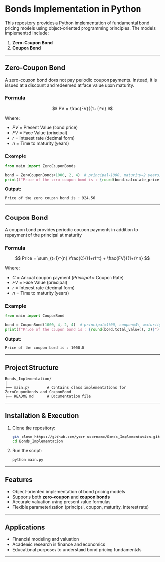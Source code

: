 # Bonds Implementation in Python

This repository provides a Python implementation of fundamental bond pricing models using object-oriented programming principles. The models implemented include:

1. **Zero-Coupon Bond**
2. **Coupon Bond**

---

## Zero-Coupon Bond

A zero-coupon bond does not pay periodic coupon payments. Instead, it is issued at a discount and redeemed at face value upon maturity.

### Formula

$$
PV = \frac{FV}{(1+r)^n}
$$

Where:

* $PV$ = Present Value (bond price)
* $FV$ = Face Value (principal)
* $r$ = Interest rate (decimal form)
* $n$ = Time to maturity (years)

### Example

```python
from main import ZeroCouponBonds

bond = ZeroCouponBonds(1000, 2, 4)  # principal=1000, maturity=2 years, rate=4%
print(f"Price of the zero coupon bond is : {round(bond.calculate_price(), 2)}")
```

**Output:**

```
Price of the zero coupon bond is : 924.56
```

---

## Coupon Bond

A coupon bond provides periodic coupon payments in addition to repayment of the principal at maturity.

### Formula

$$
Price = \sum_{t=1}^{n} \frac{C}{(1+r)^t} + \frac{FV}{(1+r)^n}
$$

Where:

* $C$ = Annual coupon payment $(Principal \times \text{Coupon Rate})$
* $FV$ = Face Value (principal)
* $r$ = Interest rate (decimal form)
* $n$ = Time to maturity (years)

### Example

```python
from main import CouponBond

bond = CouponBond(1000, 4, 2, 4)  # principal=1000, coupon=4%, maturity=2 years, rate=4%
print(f"Price of the coupon bond is : {round(bond.total_value(), 2)}")
```

**Output:**

```
Price of the coupon bond is : 1000.0
```

---

## Project Structure

```
Bonds_Implementation/
│
├── main.py        # Contains class implementations for ZeroCouponBonds and CouponBond
├── README.md      # Documentation file
```

---

## Installation & Execution

1. Clone the repository:

   ```bash
   git clone https://github.com/your-username/Bonds_Implementation.git
   cd Bonds_Implementation
   ```

2. Run the script:

   ```bash
   python main.py
   ```

---

## Features

* Object-oriented implementation of bond pricing models
* Supports both **zero-coupon** and **coupon bonds**
* Accurate valuation using present value formulas
* Flexible parameterization (principal, coupon, maturity, interest rate)

---

## Applications

* Financial modeling and valuation
* Academic research in finance and economics
* Educational purposes to understand bond pricing fundamentals

---

